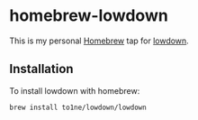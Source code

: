 # homebrew-lowdown

This is my personal [Homebrew](https://brew.sh/) tap for [lowdown](https://kristaps.bsd.lv/lowdown).

## Installation

To install lowdown with homebrew:

```sh
brew install to1ne/lowdown/lowdown
```
